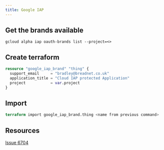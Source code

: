 ```yaml
---
title: Google IAP
---
```


## Get the brands available

```shell
gcloud alpha iap oauth-brands list --project=<>
```

## Create terraform

```terraform
resource "google_iap_brand" "thing" {
  support_email     = "bradley@breadnet.co.uk"
  application_title = "Cloud IAP protected Application"
  project           = var.project
}
```

## Import

```terraform
terraform import google_iap_brand.thing <name from previous command>
```


## Resources

[Issue 6704](https://github.com/hashicorp/terraform-provider-google/issues/6074#issuecomment-635495412)